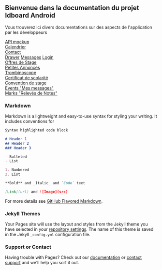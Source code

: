 ## Bienvenue dans la documentation du projet Idboard Android

Vous trouverez ici divers documentations sur des aspects de l'application par les développeurs 

[API mockup](API-mockup.md)  
[Calendrier](Calendrier.md)  
[Contact](Contact.md)  
[Drawer](Drawer.md) 
[Messages](Message.md) 
[Login](Login.md)  
[Offres de Stage](Offres-de-Stage.md)  
[Petites Annonces](Petites-Annonces.md)  
[Trombinoscope](Trombinoscope.md)  
[Certificat de scolarité](Certificat-de-scolarité.md)  
[Convention de stage](Convention-de-stage.md)  
[Events "Mes messages"](Events-(Mes-messages).md)  
[Marks "Relevés de Notes"](Marks-(Relevés-de-Notes).md)  


### Markdown

Markdown is a lightweight and easy-to-use syntax for styling your writing. It includes conventions for

```markdown
Syntax highlighted code block

# Header 1
## Header 2
### Header 3

- Bulleted
- List

1. Numbered
2. List

**Bold** and _Italic_ and `Code` text

[Link](url) and ![Image](src)
```

For more details see [GitHub Flavored Markdown](https://guides.github.com/features/mastering-markdown/).

### Jekyll Themes

Your Pages site will use the layout and styles from the Jekyll theme you have selected in your [repository settings](https://github.com/Hootlook/Idboard-Android/settings). The name of this theme is saved in the Jekyll `_config.yml` configuration file.

### Support or Contact

Having trouble with Pages? Check out our [documentation](https://docs.github.com/categories/github-pages-basics/) or [contact support](https://support.github.com/contact) and we’ll help you sort it out.
